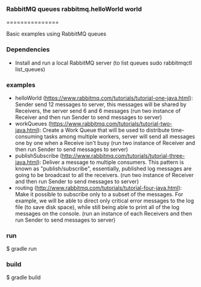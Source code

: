 ### RabbitMQ queues rabbitmq.helloWorld world
===============

Basic examples using RabbitMQ queues
 
### Dependencies
* Install and run a local RabbitMQ server (to list queues sudo rabbitmqctl list_queues)

### examples
* helloWorld (https://www.rabbitmq.com/tutorials/tutorial-one-java.html):
      Sender send 12 messages to server, this messages will be shared by Receivers, the server send 6 and 6 messages
      (run two instance of Receiver and then run Sender to send messages to server)
* workQueues (https://www.rabbitmq.com/tutorials/tutorial-two-java.html):
      Create a Work Queue that will be used to distribute time-consuming tasks among multiple workers, server will
      send all messages one by one when a Receive isn't busy
      (run two instance of Receiver and then run Sender to send messages to server)
* publishSubscribe (http://www.rabbitmq.com/tutorials/tutorial-three-java.html):
      Deliver a message to multiple consumers. This pattern is known as "publish/subscribe", essentially,
      published log messages are going to be broadcast to all the receivers.
      (run two instance of Receiver and then run Sender to send messages to server)
* routing (http://www.rabbitmq.com/tutorials/tutorial-four-java.html):
      Make it possible to subscribe only to a subset of the messages. For example, we will be able to direct only
      critical error messages to the log file (to save disk space), while still being able to print all
      of the log messages on the console.
      (run an instance of each Receivers and then run Sender to send messages to server)

### run
$ gradle run

### build
$ gradle build